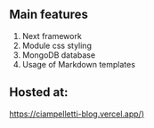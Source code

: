 ## Main features

1. Next framework
2. Module css styling
3. MongoDB database
4. Usage of Markdown templates

## Hosted at:

[https://ciampelletti-blog.vercel.app/)](https://ciampelletti-blog.vercel.app/)
